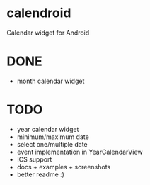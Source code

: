 calendroid
==========

Calendar widget for Android


DONE
==========
- month calendar widget


TODO
==========
- year calendar widget
- minimum/maximum date
- select one/multiple date
- event implementation in YearCalendarView
- ICS support
- docs + examples + screenshots
- better readme :)